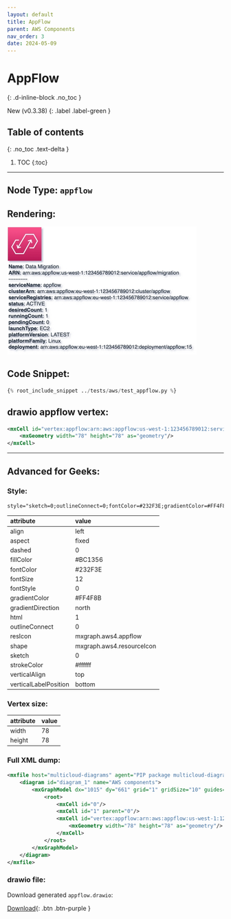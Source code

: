 ```yaml
---
layout: default
title: AppFlow
parent: AWS Components
nav_order: 3
date: 2024-05-09
---
```


# AppFlow
{: .d-inline-block .no_toc }

New (v0.3.38)
{: .label .label-green }

## Table of contents
{: .no_toc .text-delta }

1. TOC
{:toc}

---


## Node Type: ``appflow``

## Rendering:

![lambda](output/jpg/appflow.jpg)

## Code Snippet:

```python
{% root_include_snippet ../tests/aws/test_appflow.py %}
```

## drawio appflow vertex:

```xml
<mxCell id="vertex:appflow:arn:aws:appflow:us-west-1:123456789012:service/appflow/migration" parent="1" vertex="1">
    <mxGeometry width="78" height="78" as="geometry"/>
</mxCell>
```
---

## Advanced for Geeks:

### Style:
```html
style="sketch=0;outlineConnect=0;fontColor=#232F3E;gradientColor=#FF4F8B;gradientDirection=north;fillColor=#BC1356;strokeColor=#ffffff;dashed=0;verticalLabelPosition=bottom;verticalAlign=top;align=left;html=1;fontSize=12;fontStyle=0;aspect=fixed;shape=mxgraph.aws4.resourceIcon;resIcon=mxgraph.aws4.appflow;"
```

| attribute | value |
|:----------|:------|
|align| left |
|aspect| fixed |
|dashed| 0 |
|fillColor| #BC1356 |
|fontColor| #232F3E |
|fontSize| 12 |
|fontStyle| 0 |
|gradientColor| #FF4F8B |
|gradientDirection| north |
|html| 1 |
|outlineConnect| 0 |
|resIcon| mxgraph.aws4.appflow |
|shape| mxgraph.aws4.resourceIcon |
|sketch| 0 |
|strokeColor| #ffffff |
|verticalAlign| top |
|verticalLabelPosition| bottom |

### Vertex size:

| attribute | value |
|:---------|:-----------|
| width    | 78  |
| height   |78|

### Full XML dump:
```xml
<mxfile host="multicloud-diagrams" agent="PIP package multicloud-diagrams. Generate resources in draw.io compatible format for Cloud infrastructure. Copyrights @ Roman Tsypuk 2023. MIT license." type="MultiCloud">
    <diagram id="diagram_1" name="AWS components">
        <mxGraphModel dx="1015" dy="661" grid="1" gridSize="10" guides="1" tooltips="1" connect="1" arrows="1" fold="1" page="1" pageScale="1" pageWidth="850" pageHeight="1100" math="0" shadow="1">
            <root>
                <mxCell id="0"/>
                <mxCell id="1" parent="0"/>
                <mxCell id="vertex:appflow:arn:aws:appflow:us-west-1:123456789012:service/appflow/migration" value="&lt;b&gt;Name&lt;/b&gt;: Data Migration&lt;BR&gt;&lt;b&gt;ARN&lt;/b&gt;: arn:aws:appflow:us-west-1:123456789012:service/appflow/migration&lt;BR&gt;-----------&lt;BR&gt;&lt;b&gt;serviceName&lt;/b&gt;: appflow&lt;BR&gt;&lt;b&gt;clusterArn&lt;/b&gt;: arn:aws:appflow:eu-west-1:123456789012:cluster/appflow&lt;BR&gt;&lt;b&gt;serviceRegistries&lt;/b&gt;: arn:aws:appflow:eu-west-1:123456789012:service/appflow&lt;BR&gt;&lt;b&gt;status&lt;/b&gt;: ACTIVE&lt;BR&gt;&lt;b&gt;desiredCount&lt;/b&gt;: 1&lt;BR&gt;&lt;b&gt;runningCount&lt;/b&gt;: 1&lt;BR&gt;&lt;b&gt;pendingCount&lt;/b&gt;: 0&lt;BR&gt;&lt;b&gt;launchType&lt;/b&gt;: EC2&lt;BR&gt;&lt;b&gt;platformVersion&lt;/b&gt;: LATEST&lt;BR&gt;&lt;b&gt;platformFamily&lt;/b&gt;: Linux&lt;BR&gt;&lt;b&gt;deployment&lt;/b&gt;: arn:aws:appflow:eu-west-1:123456789012:deployment/appflow:15" style="sketch=0;outlineConnect=0;fontColor=#232F3E;gradientColor=#FF4F8B;gradientDirection=north;fillColor=#BC1356;strokeColor=#ffffff;dashed=0;verticalLabelPosition=bottom;verticalAlign=top;align=left;html=1;fontSize=12;fontStyle=0;aspect=fixed;shape=mxgraph.aws4.resourceIcon;resIcon=mxgraph.aws4.appflow;" parent="1" vertex="1">
                    <mxGeometry width="78" height="78" as="geometry"/>
                </mxCell>
            </root>
        </mxGraphModel>
    </diagram>
</mxfile>
```

### drawio file:

Download generated ``appflow.drawio``:

[Download](output/drawio/appflow.drawio){: .btn .btn-purple }